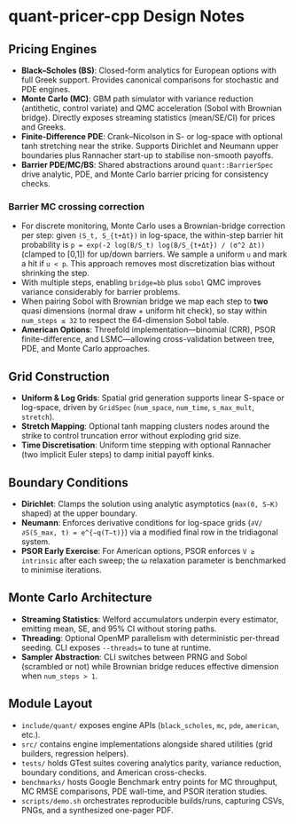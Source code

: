 # quant-pricer-cpp Design Notes

## Pricing Engines
- **Black–Scholes (BS)**: Closed-form analytics for European options with full Greek support. Provides canonical comparisons for stochastic and PDE engines.
- **Monte Carlo (MC)**: GBM path simulator with variance reduction (antithetic, control variate) and QMC acceleration (Sobol with Brownian bridge). Directly exposes streaming statistics (mean/SE/CI) for prices and Greeks.
- **Finite-Difference PDE**: Crank–Nicolson in S- or log-space with optional tanh stretching near the strike. Supports Dirichlet and Neumann upper boundaries plus Rannacher start-up to stabilise non-smooth payoffs.
- **Barrier PDE/MC/BS**: Shared abstractions around `quant::BarrierSpec` drive analytic, PDE, and Monte Carlo barrier pricing for consistency checks.

### Barrier MC crossing correction
- For discrete monitoring, Monte Carlo uses a Brownian-bridge correction per step: given `(S_t, S_{t+Δt})` in log-space, the within-step barrier hit probability is `p = exp(-2 log(B/S_t) log(B/S_{t+Δt}) / (σ^2 Δt))` (clamped to [0,1]) for up/down barriers. We sample a uniform `u` and mark a hit if `u < p`. This approach removes most discretization bias without shrinking the step.
- With multiple steps, enabling `bridge=bb` plus `sobol` QMC improves variance considerably for barrier problems.
- When pairing Sobol with Brownian bridge we map each step to **two** quasi dimensions (normal draw + uniform hit check), so stay within `num_steps ≤ 32` to respect the 64-dimension Sobol table.
- **American Options**: Threefold implementation—binomial (CRR), PSOR finite-difference, and LSMC—allowing cross-validation between tree, PDE, and Monte Carlo approaches.

## Grid Construction
- **Uniform & Log Grids**: Spatial grid generation supports linear S-space or log-space, driven by `GridSpec` (`num_space`, `num_time`, `s_max_mult`, `stretch`).
- **Stretch Mapping**: Optional tanh mapping clusters nodes around the strike to control truncation error without exploding grid size.
- **Time Discretisation**: Uniform time stepping with optional Rannacher (two implicit Euler steps) to damp initial payoff kinks.

## Boundary Conditions
- **Dirichlet**: Clamps the solution using analytic asymptotics (`max(0, S−K)` shaped) at the upper boundary.
- **Neumann**: Enforces derivative conditions for log-space grids (`∂V/∂S(S_max, t) = e^{−q(T−t)}`) via a modified final row in the tridiagonal system.
- **PSOR Early Exercise**: For American options, PSOR enforces `V ≥ intrinsic` after each sweep; the ω relaxation parameter is benchmarked to minimise iterations.

## Monte Carlo Architecture
- **Streaming Statistics**: Welford accumulators underpin every estimator, emitting mean, SE, and 95% CI without storing paths.
- **Threading**: Optional OpenMP parallelism with deterministic per-thread seeding. CLI exposes `--threads=` to tune at runtime.
- **Sampler Abstraction**: CLI switches between PRNG and Sobol (scrambled or not) while Brownian bridge reduces effective dimension when `num_steps > 1`.

## Module Layout
- `include/quant/` exposes engine APIs (`black_scholes`, `mc`, `pde`, `american`, etc.).
- `src/` contains engine implementations alongside shared utilities (grid builders, regression helpers).
- `tests/` holds GTest suites covering analytics parity, variance reduction, boundary conditions, and American cross-checks.
- `benchmarks/` hosts Google Benchmark entry points for MC throughput, MC RMSE comparisons, PDE wall-time, and PSOR iteration studies.
- `scripts/demo.sh` orchestrates reproducible builds/runs, capturing CSVs, PNGs, and a synthesized one-pager PDF.

